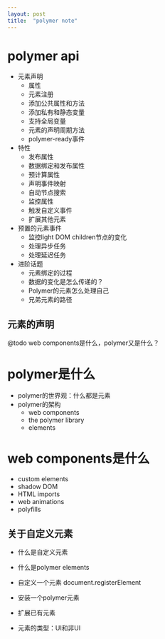 ```yaml
---
layout: post
title:  "polymer note"
---
```


# polymer api

- 元素声明
  - 属性
  - 元素注册
  - 添加公共属性和方法
  - 添加私有和静态变量
  - 支持全局变量
  - 元素的声明周期方法
  - polymer-ready事件
- 特性
  - 发布属性
  - 数据绑定和发布属性
  - 预计算属性
  - 声明事件映射
  - 自动节点搜索
  - 监控属性
  - 触发自定义事件
  - 扩展其他元素
- 预置的元素事件
  - 监控light DOM children节点的变化
  - 处理异步任务
  - 处理延迟任务
- 进阶话题
  - 元素绑定的过程
  - 数据的变化是怎么传递的？
  - Polymer的元素怎么处理自己
  - 兄弟元素的路径


## 元素的声明

@todo web components是什么，polymer又是什么？


# polymer是什么

- polymer的世界观：什么都是元素
- polymer的架构
  - web components
  - the polymer library
  - elements

# web components是什么

- custom elements
- shadow DOM
- HTML imports
- web animations
- polyfills

## 关于自定义元素

- 什么是自定义元素
- 什么是polymer elements
- 自定义一个元素
  document.registerElement
- 安装一个polymer元素

- 扩展已有元素
- 元素的类型：UI和非UI


